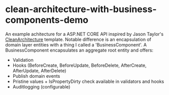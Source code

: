 # clean-architecture-with-business-components-demo

An example achitecture for a ASP.NET CORE API inspired by Jason Taylor's [CleanArchitecture](https://github.com/jasontaylordev/CleanArchitecture) template. 
Notable difference is an encapsulation of domain layer entities with a thing I called a 'BusinessComponent'. 
A BusinessComponent encapsulates an aggregate root entity and offers:

 - Validation
 - Hooks (BeforeCreate, BeforeUpdate, BeforeDelete, AfterCreate, AfterUpdate, AfterDelete)
 - Publish domain events
 - Pristine values + IsPropertyDirty check available in validators and hooks
 - Auditlogging (configurable)
 